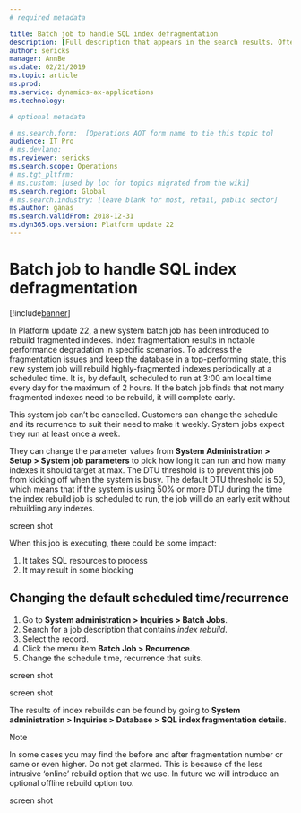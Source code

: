 ```yaml
---
# required metadata

title: Batch job to handle SQL index defragmentation
description: [Full description that appears in the search results. Often the first paragraph of your topic.]
author: sericks
manager: AnnBe
ms.date: 02/21/2019
ms.topic: article
ms.prod: 
ms.service: dynamics-ax-applications
ms.technology: 

# optional metadata

# ms.search.form:  [Operations AOT form name to tie this topic to]
audience: IT Pro
# ms.devlang: 
ms.reviewer: sericks
ms.search.scope: Operations
# ms.tgt_pltfrm: 
# ms.custom: [used by loc for topics migrated from the wiki]
ms.search.region: Global 
# ms.search.industry: [leave blank for most, retail, public sector]
ms.author: ganas
ms.search.validFrom: 2018-12-31 
ms.dyn365.ops.version: Platform update 22 
---
```


# Batch job to handle SQL index defragmentation

[!include[banner](../includes/banner.md)]


In Platform update 22, a new system batch job has been introduced to rebuild fragmented indexes. Index fragmentation results in notable performance degradation in specific scenarios. To address the fragmentation issues and keep the database in a top-performing state, this new system job will rebuild highly-fragmented indexes periodically at a scheduled time. It is, by default, scheduled to run at 3:00 am local time every day for the maximum of 2 hours. If the batch job finds that not many fragmented indexes need to be rebuild, it will complete early.  

This system job can’t be cancelled. Customers can change the schedule and its recurrence to suit their need to make it weekly.  System jobs expect they run at least once a week. 

They can change the parameter values  from **System Administration > Setup > System job parameters** to pick how long it can run and how many indexes it should target at max. The DTU threshold is to prevent this job from kicking off when the system is busy. The default DTU threshold is 50,  which means that if the system is using 50% or more DTU during the time the index rebuild job is scheduled to run, the job will do an early exit without rebuilding any indexes.
 
 screen shot
 
When this job is executing, there could be some impact:
1.	It takes SQL resources to process
2.	It may result in some blocking

## Changing the default scheduled time/recurrence
1. Go to **System administration > Inquiries > Batch Jobs**.
2. Search for a job description that contains *index rebuild*.   
3. Select the record.  
4. Click the menu item **Batch Job > Recurrence**.  
5. Change the schedule time, recurrence that suits.

screen shot

screen shot

The results of index rebuilds can be found by going to **System administration > Inquiries > Database > SQL index fragmentation details**. 

> [!Note]
> In some cases you may find the before and after fragmentation number or same or even higher. Do not get alarmed. This is because of the less intrusive ‘online’ rebuild option that we use. In future we will introduce an optional offline rebuild option too.

screen shot




